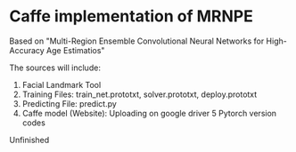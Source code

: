 # Caffe implementation of MRNPE 
Based on "Multi-Region Ensemble Convolutional Neural Networks for High-Accuracy Age Estimatios"

The sources will include:
1. Facial Landmark Tool
2. Training Files: train_net.prototxt, solver.prototxt, deploy.prototxt
3. Predicting File: predict.py
4. Caffe model (Website): Uploading on google driver
5  Pytorch version codes

Unfinished
